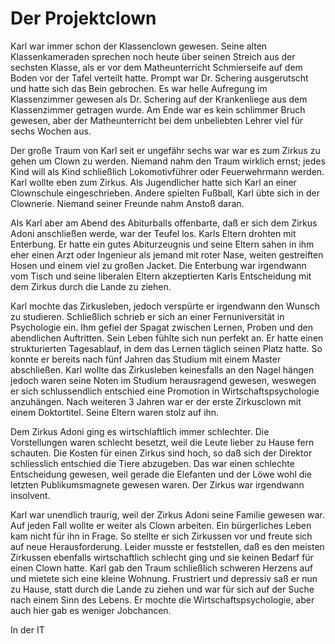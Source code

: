 # Der Projektclown

Karl war immer schon der Klassenclown gewesen. Seine alten Klassenkameraden sprechen noch heute über seinen Streich aus der sechsten Klasse, als er vor dem
Matheunterricht Schmierseife auf dem Boden vor der Tafel verteilt hatte.
Prompt war Dr. Schering ausgerutscht und hatte sich das Bein gebrochen.
Es war helle Aufregung im Klassenzimmer gewesen als Dr. Schering auf der
Krankenliege aus dem Klassenzimmer getragen wurde. Am Ende war es kein schlimmer
Bruch gewesen, aber der Matheunterricht bei dem unbeliebten Lehrer viel für
sechs Wochen aus.

Der große Traum von Karl seit er ungefähr sechs war war es zum Zirkus zu gehen um
Clown zu werden. Niemand nahm den Traum wirklich ernst; jedes Kind will als Kind schließlich Lokomotivführer oder Feuerwehrmann werden. Karl wollte eben zum Zirkus. Als Jugendlicher hatte sich Karl an einer Clownschule eingeschrieben. Andere spielten Fußball, Karl übte sich in der Clownerie. Niemand seiner Freunde nahm Anstoß daran.

Als Karl aber am Abend des Abiturballs offenbarte, daß er sich dem Zirkus Adoni anschließen werde, war der Teufel los. Karls Eltern drohten mit Enterbung. Er hatte
ein gutes Abiturzeugnis und seine Eltern sahen in ihm eher einen Arzt oder Ingenieur
als jemand mit roter Nase, weiten gestreiften Hosen und einem viel zu großen Jacket.
Die Enterbung war irgendwann vom Tisch und seine liberalen Eltern akzeptierten Karls
Entscheidung mit dem Zirkus durch die Lande zu ziehen.

Karl mochte das Zirkusleben, jedoch verspürte er irgendwann den Wunsch zu studieren. Schließlich schrieb er sich an einer Fernuniversität in Psychologie ein. Ihm gefiel der Spagat zwischen Lernen, Proben und den abendlichen Auftritten. Sein Leben fühlte sich nun perfekt an. Er hatte einen strukturierten Tagesablauf, in dem das Lernen täglich seinen Platz hatte. So konnte er bereits nach fünf Jahren das Studium mit einem Master abschließen. Karl wollte das Zirkusleben keinesfalls an den Nagel hängen jedoch waren seine Noten im Studium herausragend gewesen, weswegen er sich schlussendlich entschied eine Promotion in Wirtschaftspsychologie anzuhängen. Nach
weiteren 3 Jahren war er der erste Zirkusclown mit einem Doktortitel. Seine Eltern waren stolz auf ihn.

Dem Zirkus Adoni ging es wirtschlaftlich immer schlechter. Die Vorstellungen waren schlecht besetzt, weil die Leute lieber zu Hause fern schauten. Die Kosten für einen
Zirkus sind hoch, so daß sich der Direktor schliesslich entschied die Tiere abzugeben.
Das war einen schlechte Entscheidung gewesen, weil gerade die Elefanten und der Löwe wohl die letzten Publikumsmagnete gewesen waren. Der Zirkus war irgendwann insolvent.

Karl war unendlich traurig, weil der Zirkus Adoni seine Familie gewesen war. Auf jeden
Fall wollte er weiter als Clown arbeiten. Ein bürgerliches Leben kam nicht für ihn in Frage. So stellte er sich Zirkussen vor und freute sich auf neue Herausforderung.
Leider musste er feststellen, daß es den meisten Zirkussen ebenfalls wirtschaftlich schlecht ging und sie keinen Bedarf für einen Clown hatte. Karl gab den Traum schließlich schweren Herzens auf und mietete sich eine kleine Wohnung. Frustriert und depressiv saß er nun zu Hause, statt durch die Lande zu ziehen und war für sich auf der Suche nach einem Sinn des Lebens. Er mochte die Wirtschaftspsychologie, aber auch
hier gab es weniger Jobchancen.

In der IT 

